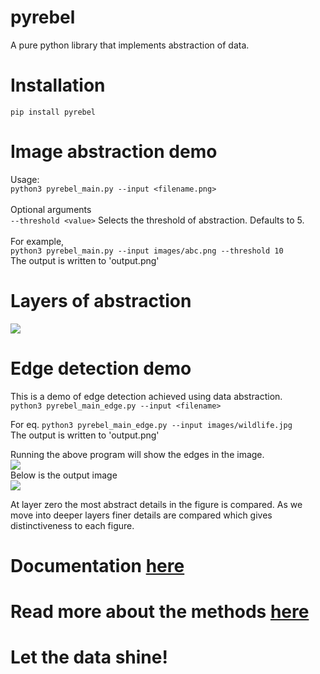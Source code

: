 # pyrebel
A pure python library that implements abstraction of data.

# Installation
```pip install pyrebel```

# Image abstraction demo
Usage:<br>
```python3 pyrebel_main.py --input <filename.png>```<br><br>
Optional arguments<br>
```--threshold <value>``` Selects the threshold of abstraction. Defaults to 5.<br><br>
For example,<br>
```python3 pyrebel_main.py --input images/abc.png --threshold 10```<br>
The output is written to 'output.png'

# Layers of abstraction
<img src="animation.gif"></img>

# Edge detection demo
This is a demo of edge detection achieved using data abstraction.<br>
```python3 pyrebel_main_edge.py --input <filename>```<br>

For eq.
```python3 pyrebel_main_edge.py --input images/wildlife.jpg```<br>
The output is written to 'output.png'

Running the above program will show the edges in the image.<br>
<img src="images/small_wildlife.jpg"></img><br>Below is the output image<br><img src="images/output_wildlife.png"></img>

At layer zero the most abstract details in the figure is compared. As we move into deeper layers finer details are compared which gives distinctiveness to each figure.
# Documentation <a href="https://github.com/ps-nithin/pyrebel/blob/main/DOCS.md">here</a>
# Read more about the methods <a href="https://github.com/ps-nithin/pyrebel/blob/main/intro-r2.pdf">here</a>

# Let the data shine!
